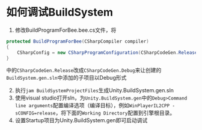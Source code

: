 如何调试BuildSystem
===
1. 修改BuildProgramForBee.bee.cs文件，将

```csharp
protected BuildProgramForBee(CSharpCompiler compiler)
{
    CSharpConfig = new CSharpProgramConfiguration(CSharpCodeGen.Release, compiler, HostPlatform.IsWindows ? (DebugFormat)DebugFormat.Pdb : DebugFormat.PortablePdb);
}
```
中的`CSharpCodeGen.Release`改成`CSharpCodeGen.Debug`来让创建的`BuildSystem.gen.sln`中添加的子项目以Debug形式

2. 执行`jam BuildSystemProjectFiles`生成Unity.BuildSystem.gen.sln
3. 使用visual studio打开sln，为`Unity.BuildSystem.gen`中的`Debug>Command line arguments`配置编译选项（编译目标），例如`WinPlayerIL2CPP -sCONFIG=release`，将下面的`Working Directory`配置到引擎根目录。
4. 设置Startup项目为Unity.BuildSystem.gen即可启动调试

